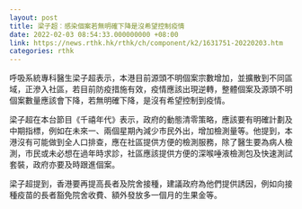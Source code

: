 ```yaml
---
layout: post
title: 梁子超︰感染個案若無明確下降是沒希望控制疫情
date: 2022-02-03 08:54:33.000000000 +08:00
link: https://news.rthk.hk/rthk/ch/component/k2/1631751-20220203.htm
categories: rthk
---
```


呼吸系統專科醫生梁子超表示，本港目前源頭不明個案宗數增加，並擴散到不同區域，正滲入社區，若目前防疫措施有效，疫情應該出現逆轉，整體個案及源頭不明個案數量應該會下降，若無明確下降，是沒有希望控制到疫情。

梁子超在本台節目《千禧年代》表示，政府的動態清零策略，應該要有明確計劃及中期指標，例如在未來一、兩個星期內減少市民外出，增加檢測量等。他提到，本港沒有可能做到全人口排查，應在社區提供方便的檢測服務，除了醫生要為病人檢測，市民或未必想在過年時求診，社區應該提供方便的深喉唾液檢測包及快速測試套裝，政府亦要及時跟進個案。

梁子超提到，香港要再提高長者及院舍接種，建議政府為他們提供誘因，例如向接種疫苗的長者豁免院舍收費、額外發放多一個月的生果金等。
